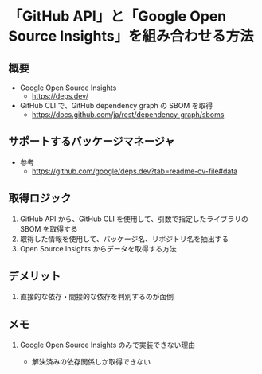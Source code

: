 # 「GitHub API」と「Google Open Source Insights」を組み合わせる方法

## 概要

- Google Open Source Insights
  - <a href="https://deps.dev/" target="_blank" rel="noopener noreferrer">https://deps.dev/</a>
- GitHub CLI で、GitHub dependency graph の SBOM を取得
  - <a href="https://docs.github.com/ja/rest/dependency-graph/sboms" target="_blank" rel="noopener noreferrer">https://docs.github.com/ja/rest/dependency-graph/sboms</a>

## サポートするパッケージマネージャ

- 参考
  - <a href="https://github.com/google/deps.dev?tab=readme-ov-file#data" target="_blank" rel="noopener noreferrer">https://github.com/google/deps.dev?tab=readme-ov-file#data</a>

## 取得ロジック

1. GitHub API から、GitHub CLI を使用して、引数で指定したライブラリの SBOM を取得する
1. 取得した情報を使用して、パッケージ名、リポジトリ名を抽出する
1. Open Source Insights からデータを取得する方法

## デメリット

1. 直接的な依存・間接的な依存を判別するのが面倒

## メモ

1. Google Open Source Insights のみで実装できない理由

   - 解決済みの依存関係しか取得できない

